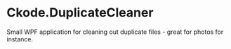 # Ckode.DuplicateCleaner
Small WPF application for cleaning out duplicate files - great for photos for instance.
